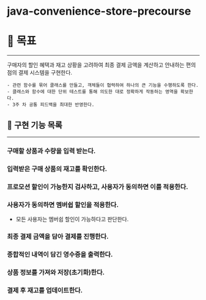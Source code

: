 # java-convenience-store-precourse

# 🎯 목표

---

구매자의 할인 혜택과 재고 상황을 고려하여 최종 결제 금액을 계산하고 안내하는 편의점의 결제 시스템을 구현한다.
```
- 관련 함수를 묶어 클래스를 만들고, 객체들이 협력하여 하나의 큰 기능을 수행하도록 한다.
- 클래스와 함수에 대한 단위 테스트를 통해 의도한 대로 정확하게 작동하는 영역을 확보한다.
- 3주 차 공통 피드백을 최대한 반영한다.
```

## 🔖 구현 기능 목록

---

### 구매할 상품과 수량을 입력 받는다.

### 입력받은 구매 상품의 재고를 확인한다.

### 프로모션 할인이 가능한지 검사하고, 사용자가 동의하면 이를 적용한다.

### 사용자가 동의하면 멤버쉽 할인을 적용한다.
- 모든 사용자는 멤버쉽 할인이 가능하다고 판단한다.

### 최종 결제 금액을 담아 결제를 진행한다.

### 종합적인 내역이 담긴 영수증을 출력한다.

### 상품 정보를 가져와 저장(초기화)한다.

### 결제 후 재고를 업데이트한다.
